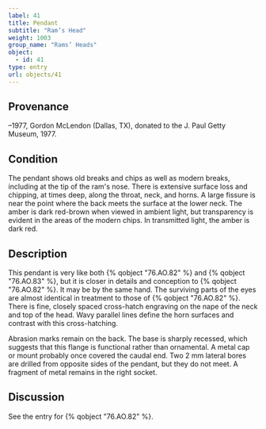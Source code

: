 ```yaml
---
label: 41
title: Pendant
subtitle: "Ram’s Head"
weight: 1003
group_name: "Rams’ Heads"
object:
  - id: 41
type: entry
url: objects/41
---
```


## Provenance

–1977, Gordon McLendon (Dallas, TX), donated to the J. Paul Getty Museum, 1977.

## Condition

The pendant shows old breaks and chips as well as modern breaks, including at the tip of the ram's nose. There is extensive surface loss and chipping, at times deep, along the throat, neck, and horns. A large fissure is near the point where the back meets the surface at the lower neck. The amber is dark red-brown when viewed in ambient light, but transparency is evident in the areas of the modern chips. In transmitted light, the amber is dark red.

## Description

This pendant is very like both {% qobject "76.AO.82" %} and {% qobject "76.AO.83" %}, but it is closer in details and conception to {% qobject "76.AO.82" %}. It may be by the same hand. The surviving parts of the eyes are almost identical in treatment to those of {% qobject "76.AO.82" %}. There is fine, closely spaced cross-hatch engraving on the nape of the neck and top of the head. Wavy parallel lines define the horn surfaces and contrast with this cross-hatching.

Abrasion marks remain on the back. The base is sharply recessed, which suggests that this flange is functional rather than ornamental. A metal cap or mount probably once covered the caudal end. Two 2 mm lateral bores are drilled from opposite sides of the pendant, but they do not meet. A fragment of metal remains in the right socket.

## Discussion

See the entry for {% qobject "76.AO.82" %}.
